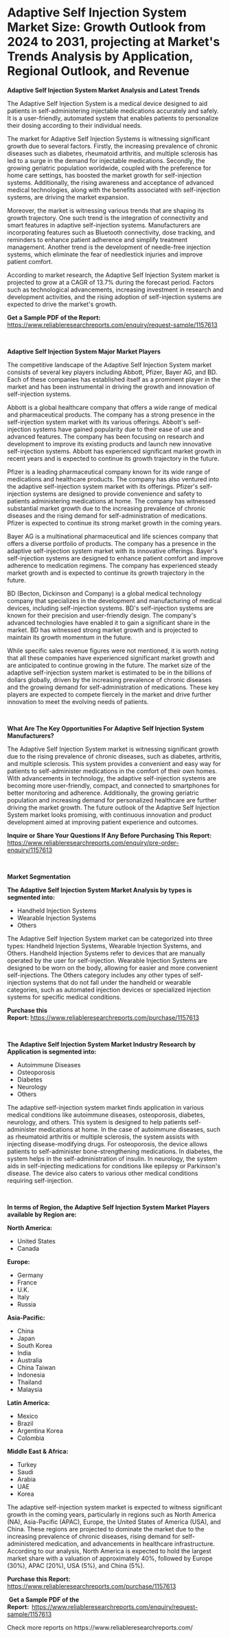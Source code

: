 <p><h1>Adaptive Self Injection System Market Size: Growth Outlook from 2024 to 2031, projecting at Market's Trends Analysis by Application, Regional Outlook, and Revenue</h1></p><p><strong>Adaptive Self Injection System Market Analysis and Latest Trends</strong></p>
<p><p>The Adaptive Self Injection System is a medical device designed to aid patients in self-administering injectable medications accurately and safely. It is a user-friendly, automated system that enables patients to personalize their dosing according to their individual needs.</p><p>The market for Adaptive Self Injection Systems is witnessing significant growth due to several factors. Firstly, the increasing prevalence of chronic diseases such as diabetes, rheumatoid arthritis, and multiple sclerosis has led to a surge in the demand for injectable medications. Secondly, the growing geriatric population worldwide, coupled with the preference for home care settings, has boosted the market growth for self-injection systems. Additionally, the rising awareness and acceptance of advanced medical technologies, along with the benefits associated with self-injection systems, are driving the market expansion.</p><p>Moreover, the market is witnessing various trends that are shaping its growth trajectory. One such trend is the integration of connectivity and smart features in adaptive self-injection systems. Manufacturers are incorporating features such as Bluetooth connectivity, dose tracking, and reminders to enhance patient adherence and simplify treatment management. Another trend is the development of needle-free injection systems, which eliminate the fear of needlestick injuries and improve patient comfort.</p><p>According to market research, the Adaptive Self Injection System market is projected to grow at a CAGR of 13.7% during the forecast period. Factors such as technological advancements, increasing investment in research and development activities, and the rising adoption of self-injection systems are expected to drive the market's growth.</p></p>
<p><strong>Get a Sample PDF of the Report:&nbsp;</strong> <a href="https://www.reliableresearchreports.com/enquiry/request-sample/1157613">https://www.reliableresearchreports.com/enquiry/request-sample/1157613</a></p>
<p>&nbsp;</p>
<p><strong>Adaptive Self Injection System Major Market Players</strong></p>
<p><p>The competitive landscape of the Adaptive Self Injection System market consists of several key players including Abbott, Pfizer, Bayer AG, and BD. Each of these companies has established itself as a prominent player in the market and has been instrumental in driving the growth and innovation of self-injection systems.</p><p>Abbott is a global healthcare company that offers a wide range of medical and pharmaceutical products. The company has a strong presence in the self-injection system market with its various offerings. Abbott's self-injection systems have gained popularity due to their ease of use and advanced features. The company has been focusing on research and development to improve its existing products and launch new innovative self-injection systems. Abbott has experienced significant market growth in recent years and is expected to continue its growth trajectory in the future.</p><p>Pfizer is a leading pharmaceutical company known for its wide range of medications and healthcare products. The company has also ventured into the adaptive self-injection system market with its offerings. Pfizer's self-injection systems are designed to provide convenience and safety to patients administering medications at home. The company has witnessed substantial market growth due to the increasing prevalence of chronic diseases and the rising demand for self-administration of medications. Pfizer is expected to continue its strong market growth in the coming years.</p><p>Bayer AG is a multinational pharmaceutical and life sciences company that offers a diverse portfolio of products. The company has a presence in the adaptive self-injection system market with its innovative offerings. Bayer's self-injection systems are designed to enhance patient comfort and improve adherence to medication regimens. The company has experienced steady market growth and is expected to continue its growth trajectory in the future.</p><p>BD (Becton, Dickinson and Company) is a global medical technology company that specializes in the development and manufacturing of medical devices, including self-injection systems. BD's self-injection systems are known for their precision and user-friendly design. The company's advanced technologies have enabled it to gain a significant share in the market. BD has witnessed strong market growth and is projected to maintain its growth momentum in the future.</p><p>While specific sales revenue figures were not mentioned, it is worth noting that all these companies have experienced significant market growth and are anticipated to continue growing in the future. The market size of the adaptive self-injection system market is estimated to be in the billions of dollars globally, driven by the increasing prevalence of chronic diseases and the growing demand for self-administration of medications. These key players are expected to compete fiercely in the market and drive further innovation to meet the evolving needs of patients.</p></p>
<p>&nbsp;</p>
<p><strong>What Are The Key Opportunities For Adaptive Self Injection System Manufacturers?</strong></p>
<p><p>The Adaptive Self Injection System market is witnessing significant growth due to the rising prevalence of chronic diseases, such as diabetes, arthritis, and multiple sclerosis. This system provides a convenient and easy way for patients to self-administer medications in the comfort of their own homes. With advancements in technology, the adaptive self-injection systems are becoming more user-friendly, compact, and connected to smartphones for better monitoring and adherence. Additionally, the growing geriatric population and increasing demand for personalized healthcare are further driving the market growth. The future outlook of the Adaptive Self Injection System market looks promising, with continuous innovation and product development aimed at improving patient experience and outcomes.</p></p>
<p><strong>Inquire or Share Your Questions If Any Before Purchasing This Report:</strong> <a href="https://www.reliableresearchreports.com/enquiry/pre-order-enquiry/1157613">https://www.reliableresearchreports.com/enquiry/pre-order-enquiry/1157613</a></p>
<p>&nbsp;</p>
<p><strong>Market Segmentation</strong></p>
<p><strong>The Adaptive Self Injection System Market Analysis by types is segmented into:</strong></p>
<p><ul><li>Handheld Injection Systems</li><li>Wearable Injection Systems</li><li>Others</li></ul></p>
<p><p>The Adaptive Self Injection System market can be categorized into three types: Handheld Injection Systems, Wearable Injection Systems, and Others. Handheld Injection Systems refer to devices that are manually operated by the user for self-injection. Wearable Injection Systems are designed to be worn on the body, allowing for easier and more convenient self-injections. The Others category includes any other types of self-injection systems that do not fall under the handheld or wearable categories, such as automated injection devices or specialized injection systems for specific medical conditions.</p></p>
<p><strong>Purchase this Report:&nbsp;</strong><a href="https://www.reliableresearchreports.com/purchase/1157613">https://www.reliableresearchreports.com/purchase/1157613</a></p>
<p>&nbsp;</p>
<p><strong>The Adaptive Self Injection System Market Industry Research by Application is segmented into:</strong></p>
<p><ul><li>Autoimmune Diseases</li><li>Osteoporosis</li><li>Diabetes</li><li>Neurology</li><li>Others</li></ul></p>
<p><p>The adaptive self-injection system market finds application in various medical conditions like autoimmune diseases, osteoporosis, diabetes, neurology, and others. This system is designed to help patients self-administer medications at home. In the case of autoimmune diseases, such as rheumatoid arthritis or multiple sclerosis, the system assists with injecting disease-modifying drugs. For osteoporosis, the device allows patients to self-administer bone-strengthening medications. In diabetes, the system helps in the self-administration of insulin. In neurology, the system aids in self-injecting medications for conditions like epilepsy or Parkinson's disease. The device also caters to various other medical conditions requiring self-injection.</p></p>
<p>&nbsp;</p>
<p><strong>In terms of Region, the Adaptive Self Injection System Market Players available by Region are:</strong></p>
<p>
    <p> <strong> North America: </strong>
        <ul>
            <li>United States</li>
            <li>Canada</li>
        </ul>
        </p> 
    <p> <strong> Europe: </strong>
        <ul>
            <li>Germany</li>
            <li>France</li>
            <li>U.K.</li>
            <li>Italy</li>
            <li>Russia</li>
        </ul>
        </p> 
    <p> <strong> Asia-Pacific: </strong>
        <ul>
            <li>China</li>
            <li>Japan</li>
            <li>South Korea</li>
            <li>India</li>
            <li>Australia</li>
            <li>China Taiwan</li>
            <li>Indonesia</li>
            <li>Thailand</li>
            <li>Malaysia</li>
        </ul>
        </p> 
    <p> <strong> Latin America: </strong>
        <ul>
            <li>Mexico</li>
            <li>Brazil</li>
            <li>Argentina Korea</li>
            <li>Colombia</li>
        </ul>
        </p> 
    <p> <strong> Middle East & Africa: </strong>
        <ul>
            <li>Turkey</li>
            <li>Saudi</li>
            <li>Arabia</li>
            <li>UAE</li>
            <li>Korea</li>
        </ul>
    </p>
    </p>
<p><p>The adaptive self-injection system market is expected to witness significant growth in the coming years, particularly in regions such as North America (NA), Asia-Pacific (APAC), Europe, the United States of America (USA), and China. These regions are projected to dominate the market due to the increasing prevalence of chronic diseases, rising demand for self-administered medication, and advancements in healthcare infrastructure. According to our analysis, North America is expected to hold the largest market share with a valuation of approximately 40%, followed by Europe (30%), APAC (20%), USA (5%), and China (5%).</p></p>
<p><strong>Purchase this Report: </strong><a href="https://www.reliableresearchreports.com/purchase/1157613">https://www.reliableresearchreports.com/purchase/1157613</a></p>
<p>&nbsp;<strong>Get a Sample PDF of the Report:&nbsp;&nbsp;</strong><a href="https://www.reliableresearchreports.com/enquiry/request-sample/1157613">https://www.reliableresearchreports.com/enquiry/request-sample/1157613</a></p>
<p><strong></strong></p>
<p>Check more reports on https://www.reliableresearchreports.com/</p>